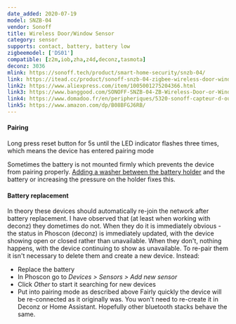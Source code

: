 ```yaml
---
date_added: 2020-07-19
model: SNZB-04
vendor: Sonoff
title: Wireless Door/Window Sensor
category: sensor
supports: contact, battery, battery low
zigbeemodel: ['DS01']
compatible: [z2m,iob,zha,z4d,deconz,tasmota]
deconz: 3036
mlink: https://sonoff.tech/product/smart-home-security/snzb-04/
link: https://itead.cc/product/sonoff-snzb-04-zigbee-wireless-door-window-sensor/
link2: https://www.aliexpress.com/item/1005001275204366.html
link3: https://www.banggood.com/SONOFF-SNZB-04-ZB-Wireless-Door-or-Window-Sensor-Enable-Smart-Linkage-Between-SONOFF-ZBBridge-and-WiFi-Devices-via-eWeLink-APP-p-1715994.html
link4: https://www.domadoo.fr/en/peripheriques/5320-sonoff-capteur-d-ouverture-de-portefenetre-zigbee.html
link5: https://www.amazon.com/dp/B08BFGJ6RB/
---
```


#### Pairing
Long press reset button for 5s until the LED indicator flashes three times, which means the device has entered pairing mode

Sometimes the battery is not mounted firmly which prevents the device from pairing properly.
[Adding a washer between the battery holder](https://i.postimg.cc/SKkJmrpc/20210102-235846-1.jpg) and the battery or increasing the pressure on the holder fixes this.

#### Battery replacement

In theory these devices should automatically re-join the network after battery replacement. I have observed that (at least when working with deconz) they dometimes do not. When they do it is immediately obvious - the status in Phoscon (deconz) is immediately updated, with the device showing open or closed rather than unavailable. When they don't, nothing happens, with the device continuing to show as unavailable. To re-pair them it isn't necessary to delete them and create a new device. Instead:
 - Replace the battery
 - In Phoscon go to *Devices > Sensors > Add new sensor*
 - Click *Other* to start it searching for new devices
 - Put into pairing mode as described above
Fairly quickly the device will be re-connected as it originally was. You won't need to re-create it in Deconz or Home Assistant. Hopefully other bluetooth stacks behave the same.
